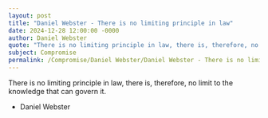 ```yaml
---
layout: post
title: "Daniel Webster - There is no limiting principle in law"
date: 2024-12-28 12:00:00 -0000
author: Daniel Webster
quote: "There is no limiting principle in law, there is, therefore, no limit to the knowledge that can govern it."
subject: Compromise
permalink: /Compromise/Daniel Webster/Daniel Webster - There is no limiting principle in law
---
```


There is no limiting principle in law, there is, therefore, no limit to the knowledge that can govern it.

- Daniel Webster
